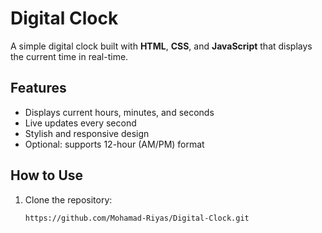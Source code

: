 # Digital Clock

A simple digital clock built with **HTML**, **CSS**, and **JavaScript** that displays the current time in real-time.

## Features
- Displays current hours, minutes, and seconds
- Live updates every second
- Stylish and responsive design
- Optional: supports 12-hour (AM/PM) format

## How to Use
1. Clone the repository:
   ```bash
   https://github.com/Mohamad-Riyas/Digital-Clock.git
